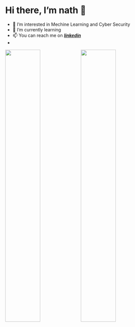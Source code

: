 # Hi there, I’m nath 👋
- 👀 I’m interested in Mechine Learning and Cyber Security
- 🌱 I’m currently learning 
- 📫 You can reach me on [**_linkedin_**](https://www.linkedin.com/in/anathapindika-surja-putra-18632b204/)
- 

<img align="left" width="47%" src="https://github-readme-stats.vercel.app/api?username=nath2006&show_icons=true&theme=tokyonight"/>
      
<img align="left" width="47%"  src="https://github-readme-stats.vercel.app/api/top-langs/?username=nath2006&layout=compact&theme=tokyonight"/>
 
 <!---


- 💞️ I’m looking to collaborate on ...
--->



<!---
nath2006/nath2006 is a ✨ special ✨ repository because its `README.md` (this file) appears on your GitHub profile.
You can click the Preview link to take a look at your changes.
--->
